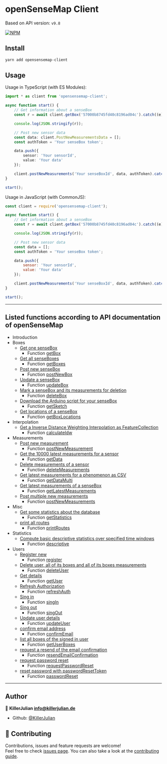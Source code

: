 # openSenseMap Client

Based on API version: `v9.8`

[![NPM](https://nodei.co/npm/opensensemap-client.png)](https://npmjs.org/package/opensensemap-client)

## Install

```sh
yarn add opensensemap-client
```

## Usage

Usage in TypeScript (with ES Modules):

```typescript
import * as client from 'opensensemap-client';

async function start() {
	// Get information about a senseBox
	const r = await client.getBox('57000b8745fd40c8196ad04c').catch((e) => console.error(e));

	console.log(JSON.stringify(r));

	// Post new sensor data
	const data: client.PostNewMeasurementsData = [];
	const authToken = 'Your senseBox token';

	data.push({
		sensor: 'Your sensorId',
		value: 'Your data'
	});

	client.postNewMeasurements('Your senseBoxId', data, authToken).catch(console.error);
}

start();
```

Usage in JavaScript (with CommonJS):

```js
const client = require('opensensemap-client');

async function start() {
	// Get information about a senseBox
	const r = await client.getBox('57000b8745fd40c8196ad04c').catch((e) => console.error(e));

	console.log(JSON.stringify(r));

	// Post new sensor data
	const data = [];
	const authToken = 'Your senseBox token';

	data.push({
		sensor: 'Your sensorId',
		value: 'Your data'
	});

	client.postNewMeasurements('Your senseBoxId', data, authToken).catch(console.error);
}

start();
```

---

## Listed functions according to API documentation of openSenseMap

- Introduction
- Boxes
  - [Get one senseBox](https://docs.opensensemap.org/#api-Boxes-getBox)
    - Function [getBox](https://killerjulian.github.io/opensensemap-client/modules.html#getBox)
  - [Get all senseBoxes](https://docs.opensensemap.org/#api-Boxes-getBoxes)
    - Function [getBoxes](https://killerjulian.github.io/opensensemap-client/modules.html#getBoxes)
  - [Post new senseBox](https://docs.opensensemap.org/#api-Boxes-postNewBox)
    - Function [postNewBox](https://killerjulian.github.io/opensensemap-client/modules.html#postNewBox)
  - [Update a senseBox](https://docs.opensensemap.org/#api-Boxes-updateBox)
    - Function [updateBox](https://killerjulian.github.io/opensensemap-client/modules.html#updateBox)
  - [Mark a senseBox and its measurements for deletion](https://docs.opensensemap.org/#api-Boxes-deleteBox)
    - Function [deleteBox](https://killerjulian.github.io/opensensemap-client/modules.html#deleteBox)
  - [Download the Arduino script for your senseBox](https://docs.opensensemap.org/#api-Boxes-getSketch)
    - Function [getSketch](https://killerjulian.github.io/opensensemap-client/modules.html#getSketch)
  - [Get locations of a senseBox](https://docs.opensensemap.org/#api-Boxes-getBoxLocations)
    - Function [getBoxLocations](https://killerjulian.github.io/opensensemap-client/modules.html#getBoxLocations)
- Interpolation
  - [Get a Inverse Distance Weighting Interpolation as FeatureCollection](https://docs.opensensemap.org/#api-Interpolation-calculateIdw)
    - Function [calculateIdw](https://killerjulian.github.io/opensensemap-client/modules.html#calculateIdw)
- Measurements
  - [Post new measurement](https://docs.opensensemap.org/#api-Measurements-postNewMeasurement)
    - Function [postNewMeasurement](https://killerjulian.github.io/opensensemap-client/modules.html#postNewMeasurement)
  - [Get the 10000 latest measurements for a sensor](https://docs.opensensemap.org/#api-Measurements-getData)
    - Function [getData](https://killerjulian.github.io/opensensemap-client/modules.html#getData)
  - [Delete measurements of a sensor](https://docs.opensensemap.org/#api-Measurements-deleteMeasurements)
    - Function [deleteMeasurements](https://killerjulian.github.io/opensensemap-client/modules.html#deleteMeasurements)
  - [Get latest measurements for a phenomenon as CSV](https://docs.opensensemap.org/#api-Measurements-getDataMulti)
    - Function [getDataMulti](https://killerjulian.github.io/opensensemap-client/modules.html#getDataMulti)
  - [Get latest measurements of a senseBox](https://docs.opensensemap.org/#api-Measurements-getLatestMeasurements)
    - Function [getLatestMeasurements](https://killerjulian.github.io/opensensemap-client/modules.html#getLatestMeasurements)
  - [Post multiple new measurements](https://docs.opensensemap.org/#api-Measurements-postNewMeasurements)
    - Function [postNewMeasurements](https://killerjulian.github.io/opensensemap-client/modules.html#postNewMeasurements)
- Misc
  - [Get some statistics about the database](https://docs.opensensemap.org/#api-Misc-getStatistics)
    - Function [getStatistics](https://killerjulian.github.io/opensensemap-client/modules.html#getStatistics)
  - [print all routes](https://docs.opensensemap.org/#api-Misc-printRoutes)
    - Function [printRoutes](https://killerjulian.github.io/opensensemap-client/modules.html#printRoutes)
- Statistics
  - [Compute basic descriptive statistics over specified time windows](https://docs.opensensemap.org/#api-Statistics-descriptive)
    - Function [descriptive](https://killerjulian.github.io/opensensemap-client/modules.html#descriptive)
- Users
  - [Register new](https://docs.opensensemap.org/#api-Users-register)
    - Function [register](https://killerjulian.github.io/opensensemap-client/modules.html#register)
  - [Delete user, all of its boxes and all of its boxes measurements](https://docs.opensensemap.org/#api-Users-deleteUser)
    - Function [deleteUser](https://killerjulian.github.io/opensensemap-client/modules.html#deleteUser)
  - [Get details](https://docs.opensensemap.org/#api-Users-getUser)
    - Function [getUser](https://killerjulian.github.io/opensensemap-client/modules.html#getUser)
  - [Refresh Authorization](https://docs.opensensemap.org/#api-Users-refresh_auth)
    - Function [refreshAuth](https://killerjulian.github.io/opensensemap-client/modules.html#refreshAuth)
  - [Sing in](https://docs.opensensemap.org/#api-Users-sign_in)
    - Function [singIn](https://killerjulian.github.io/opensensemap-client/modules.html#singIn)
  - [Sing out](https://docs.opensensemap.org/#api-Users-sign_out)
    - Function [singOut](https://killerjulian.github.io/opensensemap-client/modules.html#singOut)
  - [Update user details](https://docs.opensensemap.org/#api-Users-updateUser)
    - Function [updateUser](https://killerjulian.github.io/opensensemap-client/modules.html#updateUser)
  - [confirm email address](https://docs.opensensemap.org/#api-Users-confirm_email)
    - Function [confirmEmail](https://killerjulian.github.io/opensensemap-client/modules.html#confirmEmail)
  - [list all boxes of the signed in user](https://docs.opensensemap.org/#api-Users-getUserBoxes)
    - Function [getUserBoxes](https://killerjulian.github.io/opensensemap-client/modules.html#getUserBoxes)
  - [request a resend of the email confirmation](https://docs.opensensemap.org/#api-Users-resend_email_confirmation)
    - Function [resendEmailConfirmation](https://killerjulian.github.io/opensensemap-client/modules.html#resendEmailConfirmation)
  - [request password reset](https://docs.opensensemap.org/#api-Users-request_password_reset)
    - Function [requestPasswordReset](https://killerjulian.github.io/opensensemap-client/modules.html#requestPasswordReset)
  - [reset password with passwordResetToken](https://docs.opensensemap.org/#api-Users-password_reset)
    - Function [passwordReset](https://killerjulian.github.io/opensensemap-client/modules.html#passwordReset)

---

## Author

👤 **KillerJulian <info@killerjulian.de>**

- Github: [@KillerJulian](https://github.com/KillerJulian)

## 🤝 Contributing

Contributions, issues and feature requests are welcome!<br />Feel free to check [issues page](https://github.com/KillerJulian/opensensemap-client/issues). You can also take a look at the [contributing guide](https://github.com/KillerJulian/opensensemap-client/blob/master/CONTRIBUTING.md).
